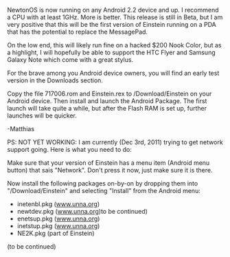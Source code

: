 NewtonOS is now running on any Android 2.2 device and up. I recommend a CPU with at least 1GHz. More is better. This release is still in Beta, but I am very positive that this will be the first version of Einstein running on a PDA that has the potential to replace the MessagePad.

On the low end, this will likely run fine on a hacked $200 Nook Color, but as a highlight, I will hopefully be able to support the HTC Flyer and Samsung Galaxy Note which come with a great stylus.

For the brave among you Android device owners, you will find an early test version in the Downloads section.

Copy the file 717006.rom and Einstein.rex to /Download/Einstein on your Android device. Then install and launch the Android Package. The first launch will take quite a while, but after the Flash RAM is set up, further launches will be quicker.

-Matthias



PS: NOT YET WORKING: I am currently (Dec 3rd, 2011) trying to get network support going. Here is what you need to do:

Make sure that your version of Einstein has a menu item (Android menu button) that sais "Network". Don't press it now, just make sure it is there.

Now install the following packages on-by-on by dropping them into "/Download/Einstein" and selecting "Install" from the Android menu:

  * inetenbl.pkg (www.unna.org)
  * newtdev.pkg (www.unna.org)to be continued)
  * enetsup.pkg (www.unna.org)
  * inetstup.pkg (www.unna.org)
  * NE2K.pkg (part of Einstein)

(to be continued)